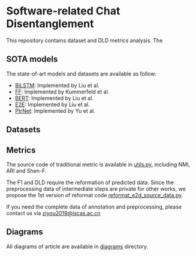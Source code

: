 # Software-related Chat Disentanglement
This repository contains dataset and DLD metrics analysis. 
The 

## SOTA models
The state-of-art models and datasets are available as follow:

- [BiLSTM](https://github.com/layneins/e2e-dialo-disentanglement): Implemented by Liu et al.
- [FF](https://github.com/jkkummerfeld/irc-disentanglement/zipball/master): Implemented by Kummerfeld et al.
- [BERT](https://github.com/layneins/e2e-dialo-disentanglement): Implemented by Liu et al.
- [E2E](https://github.com/layneins/e2e-dialo-disentanglement): Implemented by Liu et al.
- [PtrNet](https://github.com/vode/onlinePtrNet_disentanglement): Implemented by Yu et al.

## Datasets

## Metrics
The source code of traditional metric is available in [utils.py](./utils.py), including NMI, ARI and Shen-F.

The F1 and DLD require the reformation of predicted data. Since the preprocessing data of intermediate steps are private for other works, we propose the 1st version of reformat code [reformat_e2d_source_data.py](reformat_e2d_source_data.py).

If you need the complete data of annotation and preprocessing, please contact us via [ziyou2019@iscas.ac.cn](mailto:ziyou2019@iscas.ac.cn)
## Diagrams
All diagrams of article are available in [diagrams](./diagrams) directory.